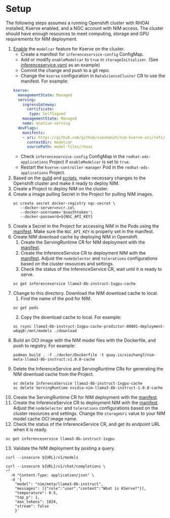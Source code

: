 # Setup

The following steps assumes a running Openshift cluster with RHOAI installed, Kserve enabled, and a NGC account with NIM access. 
The cluster should have enough resources to meet computing, storage and GPU requirements for NIM deployment.

1. [Enable](https://kserve.github.io/website/latest/modelserving/storage/oci/#enabling-modelcars) the `modelcar` feature for Kserve on the cluster.
   - Create a manifest for `inferenceservice-config` ConfigMap.
   - Add or modify `enableModelcar` to `true` in `storageInitializer`. (See [inferenceservice.yaml](./rhoai/inferenceservice.yaml%20) as an example)
   - Commit the change and push to a git repo.
   - Change the `kserve` configuration in `DataScienceCluster` CR to use the manifest. For example: 
   ```yaml
   kserve:
     managementState: Managed
     serving:
       ingressGateway:
         certificate:
          type: SelfSigned
       managementState: Managed
       name: knative-serving
     devFlags:
       manifests: 
       - uri: https://github.com/github/xieshenzh/nim-kserve-oci/refs/heads/main.tar.gz
         contextDir: modelcar
         sourcePath: model-files/rhoai
   ```
   - Check `inferenceservice-config` ConfigMap in the `redhat-ods-applications` Project if `enableModelcar` is set to `true`.
   - Restart the `kserve-controller-manager` Pod in the `redhat-ods-applications` Project.
2. Based on the [guild](https://github.com/NVIDIA/nim-deploy/blob/main/kserve/README.md) and [scripts](https://github.com/NVIDIA/nim-deploy/blob/main/kserve/scripts/README.md), make necessary changes to the Openshift cluster and make it ready to deploy NIM.
3. Create a Project to deploy NIM on the cluster.
4. Create a image pulling Secret in the Project for pulling NIM images.
   ```shell
   oc create secret docker-registry ngc-secret \
      --docker-server=nvcr.io\
      --docker-username='$oauthtoken'\
      --docker-password=${NGC_API_KEY}
   ```
5. Create a Secret in the Project for accessing NIM in the Pods using the [manifest](./kserve/nvidia-nim-secrets.yaml). Make sure the `NGC_API_KEY` is properly set in the manifest.
6. Create NIM download cache by deploying NIM in Openshift.
   1. Create the ServingRuntime CR for NIM deployment with the [manifest](./kserve/cache/1.0.0-llama3-8b-instruct.yml).
   2. Create the InferenceService CR to deployment NIM with the [manifest](./kserve/cache/llama3-8b-instruct_1xgpu_1.0.0.yml). Adjust the `nodeSelector` and `tolerations` configurations based on the cluster resources and settings.
   3. Check the status of the InferenceService CR, wait until it is ready to serve.
   ```shell
   oc get inferenceservice llama3-8b-instruct-1xgpu-cache 
   ```
7. Change to this directory. Download the NIM download cache to local.
   1. Find the name of the pod for NIM.
   ```shell
   oc get pods
   ```
   2. Copy the download cache to local. For example: 
   ```shell
   oc rsync llama3-8b-instruct-1xgpu-cache-predictor-00001-deployment-w6qq8:/mnt/models ./download
   ```
8. Build an OCI image with the NIM model files with the Dockerfile, and push to registry. For example:
   ```shell
   podman build . -f ./docker/Dockerfile -t quay.io/xiezhang7/nim-meta-llama3-8b-instruct:v1.0.0-cache
   ```
9. Delete the InferenceService and ServingRuntime CRs for generating the NIM download cache from the Project.
   ```shell
   oc delete InferenceService llama3-8b-instruct-1xgpu-cache
   oc delete ServingRuntime nvidia-nim-llama3-8b-instruct-1.0.0-cache
   ```
10. Create the ServingRuntime CR for NIM deployment with the [manifest](./kserve/1.0.0-llama3-8b-instruct.yml).
11. Create the InferenceService CR to deployment NIM with the [manifest](./kserve/llama3-8b-instruct_1xgpu_1.0.0.yml). Adjust the `nodeSelector` and `tolerations` configurations based on the cluster resources and settings. Change the `storageUri` value to your NIM model cache OCI image name.
12. Check the status of the InferenceService CR, and get its endpoint URL when it is ready.
   ```shell
   oc get inferenceservice llama3-8b-instruct-1xgpu 
   ```
13. Validate the NIM deployment by posting a query.
   ```shell
   curl --insecure ${URL}/v1/models
   ```
   ```shell
   curl --insecure ${URL}/v1/chat/completions \                                                                 ─╯
     -H "Content-Type: application/json" \
     -d '{
       "model": "nim/meta/llama3-8b-instruct",
       "messages": [{"role":"user","content":"What is KServe?"}],
       "temperature": 0.5,
       "top_p": 1,
       "max_tokens": 1024,
       "stream": false
       }'
   ```
